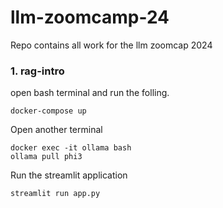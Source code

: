 # llm-zoomcamp-24

Repo contains all work for the llm zoomcap 2024

### 1. rag-intro 
open bash terminal and run the folling.   
```
docker-compose up
```
Open another terminal
```
docker exec -it ollama bash
ollama pull phi3
```
Run the streamlit application
```
streamlit run app.py

```